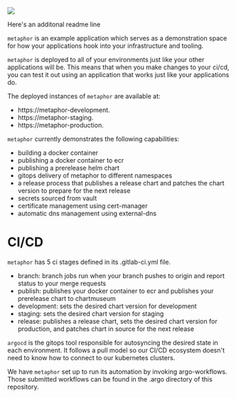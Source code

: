 ![](logo.png)

Here's an additonal readme line

`metaphor` is an example application which serves as a demonstration space for how your applications hook into your infrastructure and tooling.

`metaphor` is deployed to all of your environments just like your other applications will be. This means that when you make changes to your ci/cd, you can test it out using an application that works just like your applications do.

The deployed instances of `metaphor` are available at:

- https://metaphor-development.
- https://metaphor-staging.
- https://metaphor-production.

`metaphor` currently demonstrates the following capabilities:

- building a docker container
- publishing a docker container to ecr
- publishing a prerelease helm chart
- gitops delivery of metaphor to different namespaces
- a release process that publishes a release chart and patches the chart version to prepare for the next release
- secrets sourced from vault
- certificate management using cert-manager
- automatic dns management using external-dns

# CI/CD

`metaphor` has 5 ci stages defined in its .gitlab-ci.yml file.

  - branch: branch jobs run when your branch pushes to origin and report status to your merge requests
  - publish: publishes your docker container to ecr and publishes your prerelease chart to chartmuseum
  - development: sets the desired chart version for development
  - staging: sets the desired chart version for staging
  - release: publishes a release chart, sets the desired chart version for production, and patches chart in source for the next release

`argocd` is the gitops tool responsible for autosyncing the desired state in each environment. It follows a pull model so our CI/CD ecosystem doesn't need to know how to connect to our kubernetes clusters.

We have `metaphor` set up to run its automation by invoking argo-workflows. Those submitted workflows can be found in the .argo directory of this repository.
